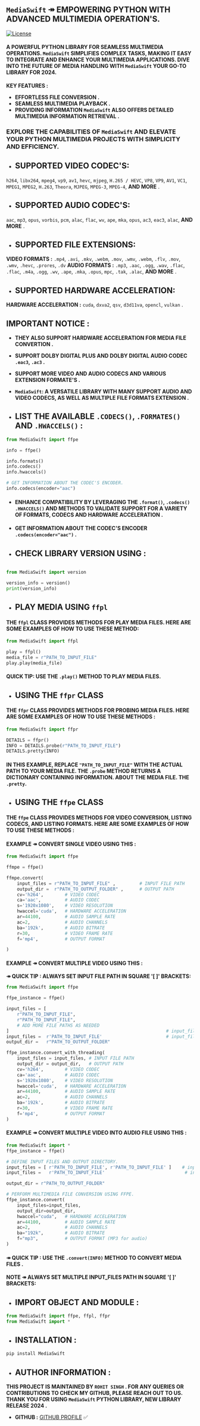 ## `MediaSwift` ↠  EMPOWERING PYTHON WITH ADVANCED MULTIMEDIA OPERATION'S.

[![License](https://img.shields.io/badge/LICENSE-GPLv3-blue.svg)](https://github.com/ROHIT-SINGH-1/PYTHON-MEDIASWIFT/blob/main/LICENSE)

#### A POWERFUL PYTHON LIBRARY FOR SEAMLESS MULTIMEDIA OPERATIONS. `MediaSwift` SIMPLIFIES COMPLEX TASKS, MAKING IT EASY TO INTEGRATE AND ENHANCE YOUR MULTIMEDIA APPLICATIONS. DIVE INTO THE FUTURE OF MEDIA HANDLING WITH `MediaSwift` YOUR GO-TO LIBRARY FOR 2024.

**KEY FEATURES :**
- **EFFORTLESS FILE CONVERSION .**
- **SEAMLESS MULTIMEDIA PLAYBACK .**
- **PROVIDING INFORMATION `MediaSwift` ALSO OFFERS DETAILED MULTIMEDIA INFORMATION RETRIEVAL .**


### EXPLORE THE CAPABILITIES OF `MediaSwift` AND ELEVATE YOUR PYTHON MULTIMEDIA PROJECTS WITH SIMPLICITY AND EFFICIENCY.


- ## SUPPORTED VIDEO CODEC'S:
`h264`, `libx264`, `mpeg4`, `vp9`, `av1`, `hevc`, `mjpeg`, `H.265 / HEVC`, `VP8`, `VP9`, `AV1`, `VC1`, `MPEG1`, `MPEG2`, `H.263`, `Theora`, `MJPEG`, `MPEG-3`, `MPEG-4`, **AND MORE** .

- ## SUPPORTED AUDIO CODEC'S:
`aac`, `mp3`, `opus`, `vorbis`, `pcm`, `alac`, `flac`, `wv`, `ape`, `mka`, `opus`, `ac3`, `eac3`, `alac`, **AND MORE** .

- ## SUPPORTED FILE EXTENSIONS:
**VIDEO FORMATS :** `.mp4`, `.avi`, `.mkv`, `.webm`, `.mov`, `.wmv`, `.webm`, `.flv`, `.mov`, `.wmv`, `.hevc`, `.prores`, `.dv`
**AUDIO FORMATS :** `.mp3`, `.aac`, `.ogg`, `.wav`, `.flac`, `.flac`, `.m4a`, `.ogg`, `.wv`, `.ape`, `.mka`, `.opus`, `mpc`, `.tak`, `.alac`, **AND MORE** .

- ## SUPPORTED HARDWARE ACCELERATION:
**HARDWARE ACCELERATION :** `cuda`, `dxva2`, `qsv`, `d3d11va`, `opencl`, `vulkan` .

## IMPORTANT NOTICE :
- **THEY ALSO SUPPORT HARDWARE ACCELERATION FOR MEDIA FILE CONVERTION .**
- **SUPPORT DOLBY DIGITAL PLUS AND DOLBY DIGITAL AUDIO CODEC `.eac3`, `.ac3` .** 
  
- **SUPPORT MORE VIDEO AND AUDIO CODECS AND VARIOUS EXTENSION  FORMATE'S .**
  
- **`MediaSwift`: A VERSATILE LIBRARY WITH MANY SUPPORT AUDIO AND VIDEO CODECS, AS WELL AS MULTIPLE FILE FORMATS EXTENSION .**

- ## LIST THE AVAILABLE `.CODECS()`, `.FORMATES()`  AND `.HWACCELS()` :
  
```python
from MediaSwift import ffpe

info = ffpe()

info.formats()
info.codecs()
info.hwaccels()

# GET INFORMATION ABOUT THE CODEC'S ENCODER.
info.codecs(encoder="aac")

```

- #### ENHANCE COMPATIBILITY BY LEVERAGING THE `.format()`, `.codecs()` `.HWACCELS()` AND METHODS TO VALIDATE SUPPORT FOR A VARIETY OF FORMATS, CODECS AND HARDWARE ACCELERATION .
  
- #### GET INFORMATION ABOUT THE CODEC'S ENCODER `.codecs(encoder="aac")` .
  
- ## CHECK LIBRARY VERSION USING :

```python

from MediaSwift import version

version_info = version()
print(version_info)

```

- ## PLAY MEDIA USING `ffpl`
#### THE `ffpl` CLASS PROVIDES METHODS FOR PLAY MEDIA FILES. HERE ARE SOME EXAMPLES OF HOW TO USE THESE METHOD:

```python
from MediaSwift import ffpl

play = ffpl()
media_file = r"PATH_TO_INPUT_FILE"
play.play(media_file)
```

#### QUICK TIP: USE THE `.play()` METHOD TO PLAY MEDIA FILES.

- ## USING THE `ffpr` CLASS

#### THE `ffpr` CLASS PROVIDES METHODS FOR PROBING MEDIA FILES. HERE ARE SOME EXAMPLES OF HOW TO USE THESE METHODS :

```python
from MediaSwift import ffpr

DETAILS = ffpr()
INFO = DETAILS.probe(r"PATH_TO_INPUT_FILE")
DETAILS.pretty(INFO)
```

#### IN THIS EXAMPLE, REPLACE `"PATH_TO_INPUT_FILE"` WITH THE ACTUAL PATH TO YOUR MEDIA FILE. THE `.probe` METHOD RETURNS A DICTIONARY CONTAINING INFORMATION. ABOUT THE MEDIA FILE. THE `.pretty`.

- ## USING THE `ffpe` CLASS

#### THE `ffpe` CLASS PROVIDES METHODS FOR VIDEO CONVERSION, LISTING CODECS, AND LISTING FORMATS. HERE ARE SOME EXAMPLES OF HOW TO USE THESE METHODS :

#### EXAMPLE ↠  CONVERT SINGLE VIDEO USING THIS : 
```python
from MediaSwift import ffpe

ffmpe = ffpe()

ffmpe.convert(
    input_files = r"PATH_TO_INPUT_FILE" ,         # INPUT FILE PATH
    output_dir =  r"PATH_TO_OUTPUT_FOLDER" ,      # OUTPUT PATH
    cv='h264',        # VIDEO CODEC
    ca='aac',         # AUDIO CODEC
    s='1920x1080',    # VIDEO RESOLUTION
    hwaccel='cuda',   # HARDWARE ACCELERATION
    ar=44100,         # AUDIO SAMPLE RATE
    ac=2,             # AUDIO CHANNELS
    ba='192k',        # AUDIO BITRATE
    r=30,             # VIDEO FRAME RATE
    f='mp4',          # OUTPUT FORMAT

)
```
#### EXAMPLE ↠  CONVERT MULTIPLE VIDEO USING THIS : 
**↠ QUICK TIP : ALWAYS SET INPUT FILE PATH IN SQUARE '[ ]' BRACKETS:**

```python
from MediaSwift import ffpe

ffpe_instance = ffpe()

input_files = [
    r"PATH_TO_INPUT_FILE",
    r"PATH_TO_INPUT_FILE",
    # ADD MORE FILE PATHS AS NEEDED
]                                                           # input_files [MULTIPLE CONVERT]
input_files =  r'PATH_TO_INPUT_FILE'                        # input_files [SINGLE CONVERT]
output_dir =   r"PATH_TO_OUTPUT_FOLDER"

ffpe_instance.convert_with_threading(
    input_files = input_files, # INPUT FILE PATH
    output_dir = output_dir,   # OUTPUT PATH
    cv='h264',        # VIDEO CODEC
    ca='aac',         # AUDIO CODEC
    s='1920x1080',    # VIDEO RESOLUTION
    hwaccel='cuda',   # HARDWARE ACCELERATION
    ar=44100,         # AUDIO SAMPLE RATE
    ac=2,             # AUDIO CHANNELS
    ba='192k',        # AUDIO BITRATE
    r=30,             # VIDEO FRAME RATE
    f='mp4',          # OUTPUT FORMAT
)
```
#### EXAMPLE ↠ CONVERT MULTIPLE VIDEO INTO AUDIO FILE USING THIS : 

```python
from MediaSwift import *
ffpe_instance = ffpe()

# DEFINE INPUT FILES AND OUTPUT DIRECTORY.
input_files = [ r'PATH_TO_INPUT_FILE', r'PATH_TO_INPUT_FILE' ]    # input_files [MULTIPLE CONVERT]
input_files =   r'PATH_TO_INPUT_FILE'                              # input_files [SINGLE CONVERT]

output_dir = r"PATH_TO_OUTPUT_FOLDER"

# PERFORM MULTIMEDIA FILE CONVERSION USING FFPE.
ffpe_instance.convert(
    input_files=input_files,
    output_dir=output_dir,
    hwaccel="cuda",   # HARDWARE ACCELERATION
    ar=44100,         # AUDIO SAMPLE RATE
    ac=2,             # AUDIO CHANNELS
    ba="192k",        # AUDIO BITRATE
    f="mp3",          # OUTPUT FORMAT (MP3 for audio)
)

```
#### ↠ QUICK TIP : USE THE `.convert(INFO)` METHOD TO CONVERT MEDIA FILES .

**NOTE ↠  ALWAYS SET MULTIPLE INPUT_FILES PATH IN SQUARE '[ ]' BRACKETS:**


- ## IMPORT OBJECT AND MODULE :
```python
from MediaSwift import ffpe, ffpl, ffpr
from MediaSwift import *
```

- ## INSTALLATION :

```bash
pip install MediaSwift
```

- ## AUTHOR INFORMATION :

**THIS PROJECT IS MAINTAINED BY ` ROHIT SINGH `  . FOR ANY QUERIES OR CONTRIBUTIONS TO CHECK MY GITHUB, PLEASE REACH OUT TO US. THANK YOU FOR USING `MediaSwift` PYTHON LIBRARY, NEW LIBRARY RELEASE 2024 .**

- **GITHUB :** [GITHUB PROFILE](https://github.com/ROHIT-SINGH-1) ✅
